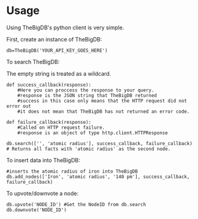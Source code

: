 Usage
===============

Using TheBigDB's python client is very simple.

First, create an instance of TheBigDB:

    db=TheBigDB('YOUR_API_KEY_GOES_HERE')

To search TheBigDB:

The empty string is treated as a wildcard.

    def success_callback(response):
        #Here you can proccess the response to your query.
        #response is the JSON string that TheBigDB returned
        #success in this case only means that the HTTP request did not error out
        #it does not mean that TheBigDB has not returned an error code.

    def failure_callback(response):
        #Called on HTTP request failure.
        #response is an object of type http.client.HTTPResponse

    db.search(['', 'atomic radius'], success_callback, failure_callback)
    # Returns all facts with 'atomic radius' as the second node.

To insert data into TheBigDB:
    
    #inserts the atomic radius of iron into TheBigDB
    db.add_nodes(['Iron', 'atomic radius', '140 pm'], success_callback, failure_callback)

To upvote/downvote a node:
    
    db.upvote('NODE_ID') #Get the NodeID from db.search
    db.downvote('NODE_ID')
